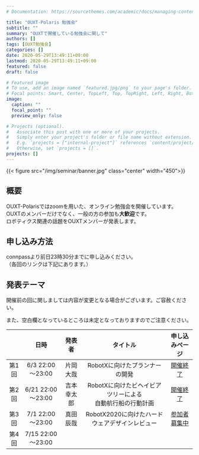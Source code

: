 ```yaml
---
# Documentation: https://sourcethemes.com/academic/docs/managing-content/

title: "OUXT-Polaris 勉強会"
subtitle: ""
summary: "OUXTで開催している勉強会に関して"
authors: []
tags: [OUXT勉強会]
categories: []
date: 2020-05-29T13:49:11+09:00
lastmod: 2020-05-29T13:49:11+09:00
featured: false
draft: false

# Featured image
# To use, add an image named `featured.jpg/png` to your page's folder.
# Focal points: Smart, Center, TopLeft, Top, TopRight, Left, Right, BottomLeft, Bottom, BottomRight.
image:
  caption: ""
  focal_point: ""
  preview_only: false

# Projects (optional).
#   Associate this post with one or more of your projects.
#   Simply enter your project's folder or file name without extension.
#   E.g. `projects = ["internal-project"]` references `content/project/deep-learning/index.md`.
#   Otherwise, set `projects = []`.
projects: []
---
```

{{< figure src="/img/seminar/banner.jpg" class="center" width="450">}}

## 概要

OUXT-Polarisではzoomを用いた、オンライン勉強会を開催しています。<br>
OUXTのメンバーだけでなく、一般の方の参加も**大歓迎**です。<br>
ロボティクス関連の話題をOUXTメンバーが発表します。

## 申し込み方法

connpassより前日23時30分までに申し込みください。<br>
（各回のリンクは下記にあります。）

## 発表テーマ

開催前の回に関しましては内容が変更となる場合がございます。ご容赦ください。

また、空白欄となっているところは未定となっておりますのでご注意ください。

|       |       日時        |   発表者    |                           タイトル                           |                         申し込みページ                          |
| :---: | :---------------: | :---------: | :----------------------------------------------------------: | :-------------------------------------------------------------: |
| 第1回 | 6/3 22:00～23:00  |  片岡 大哉  |                RobotXに向けたプランナーの開発                |   [開催終了](https://ouxt-polaris.connpass.com/event/177865/)   |
| 第2回 | 6/21 22:00～23:00 | 吉本 幸太郎 | RobotXに向けたビヘイビアツリーによる<br>自動航行船の行動計画 | [開催終了](https://ouxt-polaris.connpass.com/event/178772/) |
| 第3回 | 7/1 22:00～23:00  | 真田 辰哉   | RobotX2020に向けたハードウェアデザインレビュー                |    [参加者募集中](https://ouxt-polaris.connpass.com/event/180579/)   |
| 第4回 | 7/15 22:00～23:00  |             |                                                              |                                                                 |
